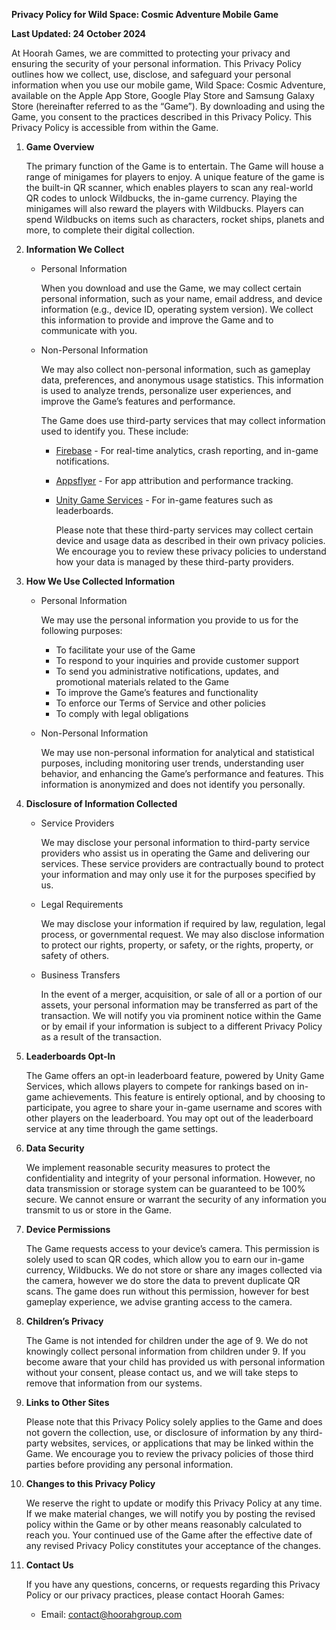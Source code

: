 **Privacy Policy for Wild Space: Cosmic Adventure Mobile Game**

**Last Updated: 24 October 2024**

At Hoorah Games, we are committed to protecting your privacy and ensuring the security of your personal information. This Privacy Policy outlines how we collect, use, disclose, and safeguard your personal information when you use our mobile game, Wild Space: Cosmic Adventure, available on the Apple App Store, Google Play Store and Samsung Galaxy Store (hereinafter referred to as the “Game”). By downloading and using the Game, you consent to the practices described in this Privacy Policy. This Privacy Policy is accessible from within the Game.

1. **Game Overview**

   The primary function of the Game is to entertain. The Game will house a range of minigames for players to enjoy. A unique feature of the game is the built-in QR scanner, which enables players to scan any real-world QR codes to unlock Wildbucks, the in-game currency. Playing the minigames will also reward the players with Wildbucks. Players can spend Wildbucks on items such as characters, rocket ships, planets and more, to complete their digital collection.

2. **Information We Collect**

   * Personal Information

     When you download and use the Game, we may collect certain personal information, such as your name, email address, and device information (e.g., device ID, operating system version). We collect this information to provide and improve the Game and to communicate with you.

   * Non-Personal Information

     We may also collect non-personal information, such as gameplay data, preferences, and anonymous usage statistics. This information is used to analyze trends, personalize user experiences, and improve the Game’s features and performance.

     The Game does use third-party services that may collect information used to identify you. These include:

     * [Firebase](https://firebase.google.com/) \- For real-time analytics, crash reporting, and in-game notifications.  
     * [Appsflyer](https://www.appsflyer.com/) \- For app attribution and performance tracking.  
     * [Unity Game Services](https://unity.com/solutions/gaming-services) \- For in-game features such as leaderboards.

       
       Please note that these third-party services may collect certain device and usage data as described in their own privacy policies. We encourage you to review these privacy policies to understand how your data is managed by these third-party providers.

3. **How We Use Collected Information**

   * Personal Information

     We may use the personal information you provide to us for the following purposes:

     * To facilitate your use of the Game  
     * To respond to your inquiries and provide customer support  
     * To send you administrative notifications, updates, and promotional materials related to the Game  
     * To improve the Game’s features and functionality  
     * To enforce our Terms of Service and other policies  
     * To comply with legal obligations

   * Non-Personal Information

     We may use non-personal information for analytical and statistical purposes, including monitoring user trends, understanding user behavior, and enhancing the Game’s performance and features. This information is anonymized and does not identify you personally.

4. **Disclosure of Information Collected**

   * Service Providers

     We may disclose your personal information to third-party service providers who assist us in operating the Game and delivering our services. These service providers are contractually bound to protect your information and may only use it for the purposes specified by us.

   * Legal Requirements

     We may disclose your information if required by law, regulation, legal process, or governmental request. We may also disclose information to protect our rights, property, or safety, or the rights, property, or safety of others.

   * Business Transfers

     In the event of a merger, acquisition, or sale of all or a portion of our assets, your personal information may be transferred as part of the transaction. We will notify you via prominent notice within the Game or by email if your information is subject to a different Privacy Policy as a result of the transaction.

5. **Leaderboards Opt-In**

   The Game offers an opt-in leaderboard feature, powered by Unity Game Services, which allows players to compete for rankings based on in-game achievements. This feature is entirely optional, and by choosing to participate, you agree to share your in-game username and scores with other players on the leaderboard. You may opt out of the leaderboard service at any time through the game settings.

6. **Data Security**

   We implement reasonable security measures to protect the confidentiality and integrity of your personal information. However, no data transmission or storage system can be guaranteed to be 100% secure. We cannot ensure or warrant the security of any information you transmit to us or store in the Game.

7. **Device Permissions**

   The Game requests access to your device’s camera. This permission is solely used to scan QR codes, which allow you to earn our in-game currency, Wildbucks. We do not store or share any images collected via the camera, however we do store the data to prevent duplicate QR scans. The game does run without this permission, however for best gameplay experience, we advise granting access to the camera.

8. **Children’s Privacy**

   The Game is not intended for children under the age of 9\. We do not knowingly collect personal information from children under 9\. If you become aware that your child has provided us with personal information without your consent, please contact us, and we will take steps to remove that information from our systems.

9. **Links to Other Sites**

   Please note that this Privacy Policy solely applies to the Game and does not govern the collection, use, or disclosure of information by any third-party websites, services, or applications that may be linked within the Game. We encourage you to review the privacy policies of those third parties before providing any personal information.

10. **Changes to this Privacy Policy**

    We reserve the right to update or modify this Privacy Policy at any time. If we make material changes, we will notify you by posting the revised policy within the Game or by other means reasonably calculated to reach you. Your continued use of the Game after the effective date of any revised Privacy Policy constitutes your acceptance of the changes.

11. **Contact Us**

    If you have any questions, concerns, or requests regarding this Privacy Policy or our privacy practices, please contact Hoorah Games:

    * Email: contact@hoorahgroup.com

